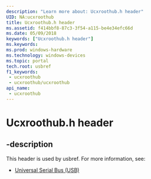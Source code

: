 ```yaml
---
description: "Learn more about: Ucxroothub.h header"
UID: NA:ucxroothub
title: Ucxroothub.h header
ms.assetid: f414bbf8-87c3-3f54-a115-be4e34efc66d
ms.date: 05/09/2018
keywords: ["Ucxroothub.h header"]
ms.keywords: 
ms.prod: windows-hardware
ms.technology: windows-devices
ms.topic: portal
tech.root: usbref
f1_keywords:
 - ucxroothub
 - ucxroothub/ucxroothub
api_name:
 - ucxroothub
---
```


# Ucxroothub.h header


## -description

This header is used by usbref. For more information, see:

- [Universal Serial Bus (USB)](../_usbref/index.md)

